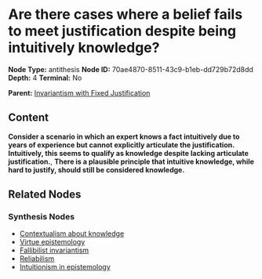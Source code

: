 # Are there cases where a belief fails to meet justification despite being intuitively knowledge?

**Node Type:** antithesis
**Node ID:** 70ae4870-8511-43c9-b1eb-dd729b72d8dd
**Depth:** 4
**Terminal:** No

**Parent:** [Invariantism with Fixed Justification](invariantism-with-fixed-justification-synthesis-e76fa64e-4989-4928-9702-d8d4d1b848b0.md)

## Content

**Consider a scenario in which an expert knows a fact intuitively due to years of experience but cannot explicitly articulate the justification. Intuitively, this seems to qualify as knowledge despite lacking articulate justification.**, **There is a plausible principle that intuitive knowledge, while hard to justify, should still be considered knowledge.**

## Related Nodes

### Synthesis Nodes

- [Contextualism about knowledge](contextualism-about-knowledge-synthesis-5c85f2b2-6687-4b16-ba73-d5d2f7e6d6eb.md)
- [Virtue epistemology](virtue-epistemology-synthesis-cd122045-5e4b-47c1-9d57-8a822a384cb7.md)
- [Fallibilist invariantism](fallibilist-invariantism-synthesis-556d513d-23fb-47af-9b05-7fcdc1eee7c6.md)
- [Reliabilism](reliabilism-synthesis-0ccc4345-9eb3-4ad7-9559-7273169cfeeb.md)
- [Intuitionism in epistemology](intuitionism-in-epistemology-synthesis-9fd82c57-4bcb-42ee-b640-6d99fe370629.md)
